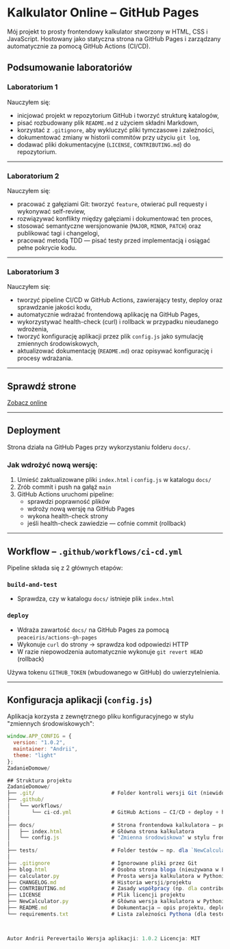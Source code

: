 # Kalkulator Online – GitHub Pages

Mój projekt to prosty frontendowy kalkulator stworzony w HTML, CSS i JavaScript. Hostowany jako statyczna strona na GitHub Pages i zarządzany automatycznie za pomocą GitHub Actions (CI/CD).

## Podsumowanie laboratoriów

### Laboratorium 1

Nauczyłem się:
- inicjować projekt w repozytorium GitHub i tworzyć strukturę katalogów,
- pisać rozbudowany plik `README.md` z użyciem składni Markdown,
- korzystać z `.gitignore`, aby wykluczyć pliki tymczasowe i zależności,
- dokumentować zmiany w historii commitów przy użyciu `git log`,
- dodawać pliki dokumentacyjne (`LICENSE`, `CONTRIBUTING.md`) do repozytorium.

---

### Laboratorium 2

Nauczyłem się:
- pracować z gałęziami Git: tworzyć `feature`, otwierać pull requesty i wykonywać self-review,
- rozwiązywać konflikty między gałęziami i dokumentować ten proces,
- stosować semantyczne wersjonowanie (`MAJOR`, `MINOR`, `PATCH`) oraz publikować tagi i changelogi,
- pracować metodą TDD — pisać testy przed implementacją i osiągać pełne pokrycie kodu.

---

### Laboratorium 3

Nauczyłem się:
- tworzyć pipeline CI/CD w GitHub Actions, zawierający testy, deploy oraz sprawdzanie jakości kodu,
- automatycznie wdrażać frontendową aplikację na GitHub Pages,
- wykorzystywać health-check (curl) i rollback w przypadku nieudanego wdrożenia,
- tworzyć konfigurację aplikacji przez plik `config.js` jako symulację zmiennych środowiskowych,
- aktualizować dokumentację (`README.md`) oraz opisywać konfigurację i procesy wdrażania.




---

## Sprawdź strone

 [Zobacz online](https://andrew76999.github.io/ZadanieDomowe/)

---

##  Deployment

Strona działa na GitHub Pages przy wykorzystaniu folderu `docs/`.

### Jak wdrożyć nową wersję:

1. Umieść zaktualizowane pliki `index.html` i `config.js` w katalogu `docs/`
2. Zrób commit i push na gałąź `main`
3. GitHub Actions uruchomi pipeline:
   - sprawdzi poprawność plików
   - wdroży nową wersję na GitHub Pages
   - wykona health-check strony
   - jeśli health-check zawiedzie — cofnie commit (rollback)

---

##  Workflow – `.github/workflows/ci-cd.yml`

Pipeline składa się z 2 głównych etapów:

###  `build-and-test`
- Sprawdza, czy w katalogu `docs/` istnieje plik `index.html`

###  `deploy`
- Wdraża zawartość `docs/` na GitHub Pages za pomocą `peaceiris/actions-gh-pages`
- Wykonuje `curl` do strony → sprawdza kod odpowiedzi HTTP
- W razie niepowodzenia automatycznie wykonuje `git revert HEAD` (rollback)

Używa tokenu `GITHUB_TOKEN` (wbudowanego w GitHub) do uwierzytelnienia.

---

##  Konfiguracja aplikacji (`config.js`)

Aplikacja korzysta z zewnętrznego pliku konfiguracyjnego w stylu "zmiennych środowiskowych":

```js
window.APP_CONFIG = {
  version: "1.0.2",
  maintainer: "Andrii",
  theme: "light"
};
ZadanieDomowe/

## Struktura projektu
ZadanieDomowe/
├── .git/                         # Folder kontroli wersji Git (niewidoczny w repo online)
├── .github/
│   └── workflows/
│       └── ci-cd.yml             # GitHub Actions – CI/CD + deploy + health-check + rollback
│
├── docs/                         # Strona frontendowa kalkulatora – publikowana na GitHub Pages
│   ├── index.html                # Główna strona kalkulatora
│   └── config.js                 # "Zmienna środowiskowa" w stylu frontendowym
│
├── tests/                        # Folder testów – np. dla `NewCalculator.py`
│
├── .gitignore                    # Ignorowane pliki przez Git
├── blog.html                     # Osobna strona bloga (nieużywana w Pages)
├── calculator.py                 # Prosta wersja kalkulatora w Pythonie
├── CHANGELOG.md                  # Historia wersji/projektu
├── CONTRIBUTING.md               # Zasady współpracy (np. dla contributorów)
├── LICENSE                       # Plik licencji projektu
├── NewCalculator.py              # Główna wersja kalkulatora w Pythonie
├── README.md                     # Dokumentacja – opis projektu, deploy, workflow itp.
└── requirements.txt              # Lista zależności Pythona (dla testów/backendu)



Autor Andrii Perevertailo Wersja aplikacji: 1.0.2 Licencja: MIT
